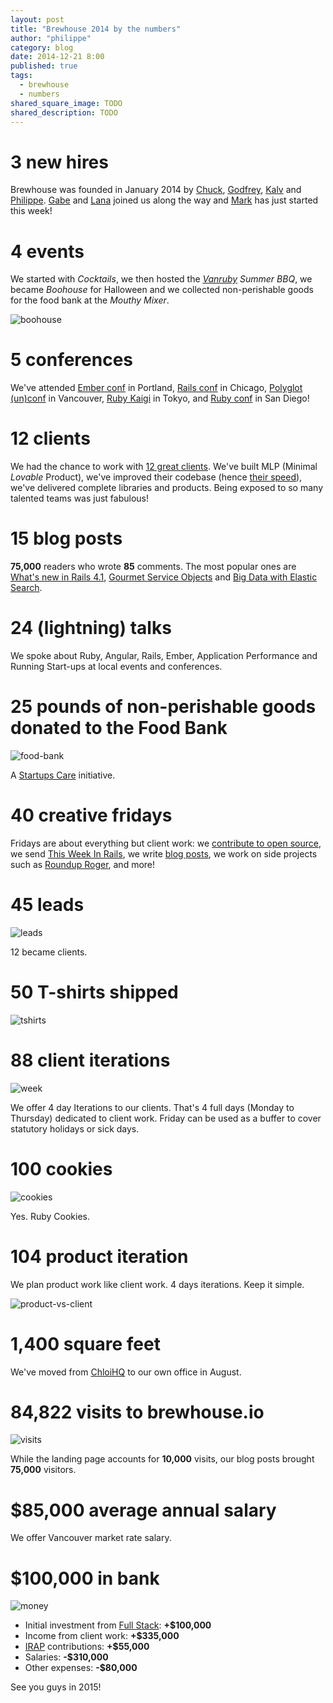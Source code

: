 ```yaml
---
layout: post
title: "Brewhouse 2014 by the numbers"
author: "philippe"
category: blog
date: 2014-12-21 8:00
published: true
tags:
  - brewhouse
  - numbers
shared_square_image: TODO
shared_description: TODO
---
```


# **3** new hires

Brewhouse was founded in January 2014 by
[Chuck](https://twitter.com/ChuckBergeron),
[Godfrey](https://twitter.com/chancancode),
[Kalv](https://twitter.com/kalv) and
[Philippe](https://twitter.com/pcreux).
[Gabe](https://twitter.com/gabescholz)
and
[Lana](https://twitter.com/mstopham)
joined us along the way and [Mark](https://twitter.com/markhazlett)
has just started this week!


# **4** events

We started with *Cocktails*, we then hosted the *[Vanruby](http://vanruby.org) Summer BBQ*,
we became *Boohouse* for Halloween and we collected non-perishable goods for the
food bank at the *Mouthy Mixer*.

![boohouse](/images/posts/2014/Dec/boohouse.gif)

# **5** conferences

We've attended
[Ember conf](http://2014.emberconf.com/) in Portland,
[Rails conf](http://www.railsconf.com/) in Chicago,
[Polyglot (un)conf](http://www.polyglotconf.com/) in Vancouver,
[Ruby Kaigi](http://rubykaigi.org/2014) in Tokyo,
and
[Ruby conf](http://rubyconf.org/) in San Diego!

# **12** clients

<!-- break -->

We had the chance to work with [12 great
clients](/#clients).
We've built MLP (Minimal *Lovable* Product), we've improved
their codebase (hence [their
speed](/blog/2014/11/10/healthy-codebase-and-preparatory-refactoring.html)), we've delivered
complete libraries and products.
Being exposed to so many talented teams was just fabulous!

# **15** blog posts

**75,000** readers who wrote **85** comments. The most popular
ones are
[What's new in Rails
4.1](/blog/2013/12/17/whats-new-in-rails-4-1.html),
[Gourmet Service Objects](/blog/2014/04/30/gourmet-service-objects.html) and
[Big Data with Elastic
Search](/blog/2014/11/04/big-data-with-elk-stack.html).

# **24** (lightning) talks

We spoke about Ruby, Angular, Rails, Ember, Application Performance and
Running Start-ups at local events and conferences.

# **25** pounds of non-perishable goods donated to the Food Bank

![food-bank](/images/posts/2014/Dec/food-bank.jpg)

A [Startups Care](http://www.startups-care.com) initiative.

# **40** creative fridays

Fridays are about everything but client work:
we [contribute to open source](https://github.com/rails/rails/commits?author=chancancode),
we send [This Week In Rails](http://rails-weekly.goodbits.io/archive/),
we write [blog posts](/blog),
we work on side projects such as [Roundup
Roger](http://brewhouse.io/2014/06/27/say-hello-to-roundup-roger.html),
and more!

# **45** leads

![leads](/images/posts/2014/Dec/leads.jpg)

12 became clients.

# **50** T-shirts shipped

![tshirts](/images/posts/2014/Dec/tshirts.jpg)

# **88** client iterations

![week](/images/posts/2014/Dec/week.jpg)

We offer 4 day Iterations to our clients. That's 4 full days (Monday to
Thursday) dedicated to client work. Friday can be used as a
buffer to cover statutory holidays or sick days.

# **100** cookies

![cookies](/images/posts/2014/Dec/cookies.jpg)

Yes. Ruby Cookies.

# **104** product iteration

We plan product work like client work. 4 days iterations. Keep
it simple.

![product-vs-client](/images/posts/2014/Dec/client-vs-product.jpg)

# **1,400** square feet

We've moved from [ChloiHQ](http://chloi.io) to our own office in August.

# **84,822** visits to brewhouse.io

![visits](/images/posts/2014/Dec/visits.png)

While the landing page accounts for **10,000** visits, our blog posts
brought **75,000** visitors.

# **$85,000** average annual salary

We offer Vancouver market rate salary.

# **$100,000** in bank

![money](/images/posts/2014/Dec/money.jpg)

* Initial investment from [Full Stack](http://fullstack.ca/): **+$100,000**
* Income from client work: **+$335,000**
* [IRAP](http://www.nrc-cnrc.gc.ca/eng/irap/index.html) contributions: **+$55,000**
* Salaries: **-$310,000**
* Other expenses: **-$80,000**

See you guys in 2015!
